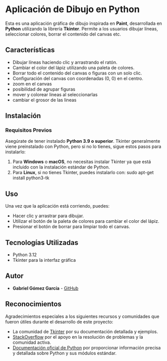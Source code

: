 # Aplicación de Dibujo en Python

Esta es una aplicación gráfica de dibujo inspirada en **Paint**, desarrollada en **Python** utilizando la librería **Tkinter**. Permite a los usuarios dibujar líneas, seleccionar colores, borrar el contenido del canvas etc.

## Características

- Dibujar líneas haciendo clic y arrastrando el ratón.
- Cambiar el color del lápiz utilizando una paleta de colores.
- Borrar todo el contenido del canvas o figuras con un solo clic.
- Configuración del canvas con coordenadas (0, 0) en el centro.
- zoom en el canvas
- posibilidad de agrupar figuras
- mover y colorear lineas al seleccionarlas
- cambiar el grosor de las lineas

## Instalación

### Requisitos Previos

Asegúrate de tener instalado **Python 3.9 o superior**. Tkinter generalmente viene preinstalado con Python, pero si no lo tienes, sigue estos pasos para instalarlo:

1. Para **Windows** o **macOS**, no necesitas instalar Tkinter ya que está incluido con la instalación estándar de Python.
2. Para **Linux**, si no tienes Tkinter, puedes instalarlo con:
    sudo apt-get install python3-tk

## Uso

Una vez que la aplicación está corriendo, puedes:

- Hacer clic y arrastrar para dibujar.
- Utilizar el botón de la paleta de colores para cambiar el color del lápiz.
- Presionar el botón de borrar para limpiar todo el canvas.

## Tecnologías Utilizadas

- Python 3.12
- Tkinter para la interfaz gráfica

## Autor

- **Gabriel Gómez García** - [GitHub](https://github.com/Gabiz053)

## Reconocimientos

Agradecimientos especiales a los siguientes recursos y comunidades que fueron útiles durante el desarrollo de este proyecto:

- La comunidad de [Tkinter](https://wiki.python.org/moin/TkInter) por su documentación detallada y ejemplos.
- [StackOverflow](https://stackoverflow.com/) por el apoyo en la resolución de problemas y la comunidad activa.
- [Documentación oficial de Python](https://docs.python.org/3/) por proporcionar información precisa y detallada sobre Python y sus módulos estándar.
